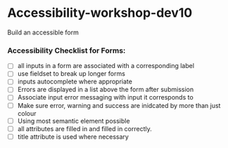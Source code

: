 # Accessibility-workshop-dev10
Build an accessible form

### Accessibility Checklist for Forms: 

- [ ] all inputs in a form are associated with a corresponding label
- [ ] use fieldset to break up longer forms 
- [ ] inputs autocomplete where appropriate
- [ ] Errors are displayed in a list above the form after submission
- [ ] Associate input error messaging with input it corresponds to
- [ ] Make sure error, warning and success are inidcated by more than just colour
- [ ] Using most semantic element possible
- [ ] all attributes are filled in and filled in correctly. 
- [ ] title attribute is used where necessary